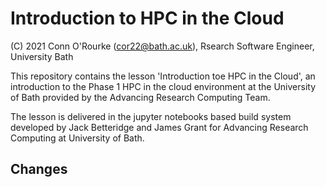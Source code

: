 # Introduction to HPC in the Cloud

(C) 2021 Conn O'Rourke (cor22@bath.ac.uk), Rsearch Software Engineer, University Bath

This repository contains the lesson 'Introduction toe HPC in the Cloud', an introduction to the Phase 1 HPC in the cloud environment at the University of Bath provided by the Advancing Research Computing Team.

The lesson is delivered in the jupyter notebooks based build system developed by Jack Betteridge and James Grant for Advancing Research Computing at University of Bath.

## Changes

    
